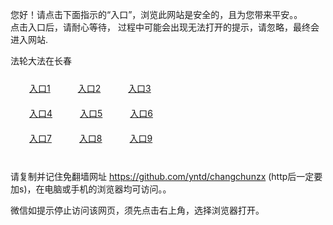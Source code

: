 您好！请点击下面指示的“入口”，浏览此网站是安全的，且为您带来平安。。 <br/>
点击入口后，请耐心等待， 过程中可能会出现无法打开的提示，请忽略，最终会进入网站. </br>

法轮大法在长春<br/>
<div style="padding:10px"><a style="margin:20px" target="_blank" href="https://d3stsfn0jwkuvs.cloudfront.net/2Qpsp?zhhmy" id="ccLink1" rel="nofollow">入口1</a> <a target="_blank" style="margin:20px" href="https://drdvmhkf30f5i.cloudfront.net/2Qpsp?bslbisfv" id="ccLink2" rel="nofollow">入口2</a> <a style="margin:20px" target="_blank" href="https://d2dzqiiltabod2.cloudfront.net/2Qpsp?kskorcy" id="ccLink3" rel="nofollow">入口3</a></div>

<div style="padding:10px" ><a style="margin:20px" target="_blank" href="https://d3stsfn0jwkuvs.cloudfront.net/2Qpsp?zhhmy" id="ccLink4" rel="nofollow">入口4</a> <a style="margin:20px" href="https://drdvmhkf30f5i.cloudfront.net/2Qpsp?bslbisfv" target="_blank" id="ccLink5" rel="nofollow">入口5</a> <a style="margin:20px" href="https://d2dzqiiltabod2.cloudfront.net/2Qpsp?kskorcy" target="_blank" id="ccLink6" rel="nofollow">入口6</a></div>

<div style="padding:10px"><a style="margin:20px" target="_blank" href="https://d3stsfn0jwkuvs.cloudfront.net/2Qpsp?zhhmy" id="ccLink7" rel="nofollow">入口7</a> <a style="margin:20px" href="https://drdvmhkf30f5i.cloudfront.net/2Qpsp?bslbisfv" target="_blank" id="ccLink8" rel="nofollow">入口8</a> <a style="margin:20px" target="_blank" href="https://d2dzqiiltabod2.cloudfront.net/2Qpsp?kskorcy" id="ccLink9" rel="nofollow">入口9</a></div>

<br/>



请复制并记住免翻墙网址 https://github.com/yntd/changchunzx (http后一定要加s)，在电脑或手机的浏览器均可访问。。<br/>

微信如提示停止访问该网页，须先点击右上角，选择浏览器打开。
